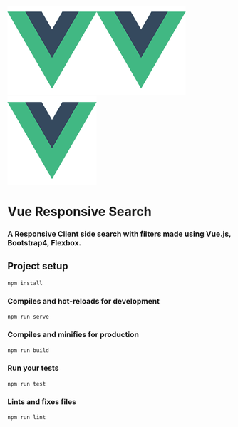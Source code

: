 ![Alt text](src/assets/logo.png?raw=true "Vue Search")![Alt text](src/assets/logo.png?raw=true "Vue Search")
![Alt text](src/assets/logo.png?raw=true "Vue Search")
# Vue Responsive Search
### A Responsive Client side search with filters made using Vue.js, Bootstrap4, Flexbox. 
## Project setup
```
npm install
```

### Compiles and hot-reloads for development
```
npm run serve
```

### Compiles and minifies for production
```
npm run build
```

### Run your tests
```
npm run test
```

### Lints and fixes files
```
npm run lint
```
